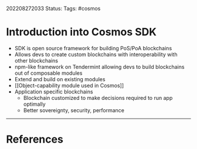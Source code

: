 202208272033
Status: 
Tags: #cosmos

# Introduction into Cosmos SDK
- SDK is open source framework for building PoS/PoA blockchains
- Allows devs to create custom blockchains with interoperability with other blockchains
- npm-like framework on Tendermint allowing devs to build blockchains out of composable modules
- Extend and build on existing modules
- [[Object-capability module used in Cosmos]]
- Application specific blockchains
	- Blockchain customized to make decisions required to run app optimally
	- Better sovereignty, security, performance







---
# References

